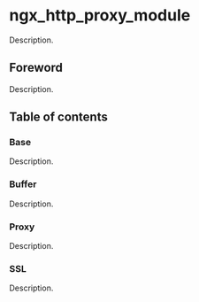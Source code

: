 # ngx_http_proxy_module
Description.

## Foreword
Description.

## Table of contents

### Base
Description.

### Buffer
Description.

### Proxy
Description.

### SSL
Description.
